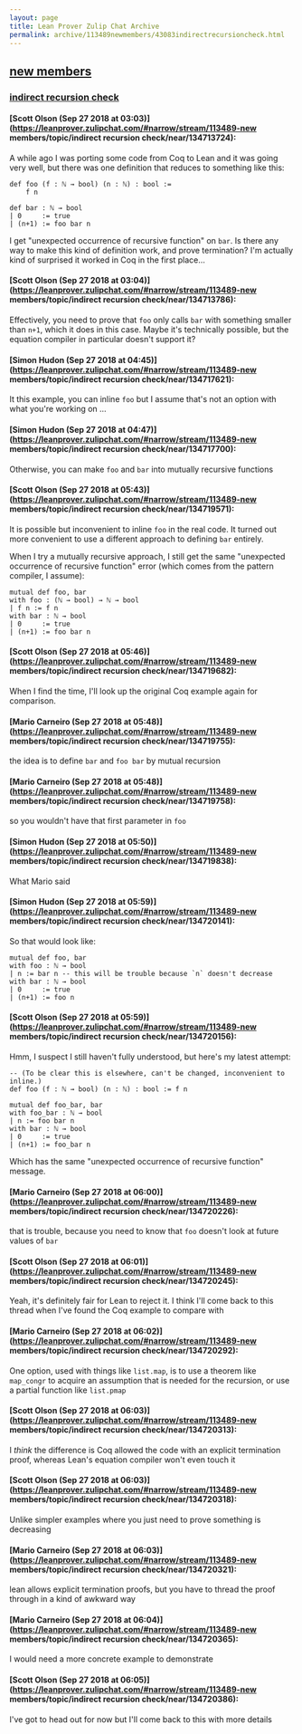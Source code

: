```yaml
---
layout: page
title: Lean Prover Zulip Chat Archive 
permalink: archive/113489newmembers/43083indirectrecursioncheck.html
---
```


## [new members](index.html)
### [indirect recursion check](43083indirectrecursioncheck.html)

#### [Scott Olson (Sep 27 2018 at 03:03)](https://leanprover.zulipchat.com/#narrow/stream/113489-new members/topic/indirect recursion check/near/134713724):
A while ago I was porting some code from Coq to Lean and it was going very well, but there was one definition that reduces to something like this:

```lean
def foo (f : ℕ → bool) (n : ℕ) : bool := 
    f n

def bar : ℕ → bool
| 0     := true
| (n+1) := foo bar n
```

I get "unexpected occurrence of recursive function" on `bar`. Is there any way to make this kind of definition work, and prove termination? I'm actually kind of surprised it worked in Coq in the first place...

#### [Scott Olson (Sep 27 2018 at 03:04)](https://leanprover.zulipchat.com/#narrow/stream/113489-new members/topic/indirect recursion check/near/134713786):
Effectively, you need to prove that `foo` only calls `bar` with something smaller than `n+1`, which it does in this case. Maybe it's technically possible, but the equation compiler in particular doesn't support it?

#### [Simon Hudon (Sep 27 2018 at 04:45)](https://leanprover.zulipchat.com/#narrow/stream/113489-new members/topic/indirect recursion check/near/134717621):
It this example, you can inline `foo` but I assume that's not an option with what you're working on ...

#### [Simon Hudon (Sep 27 2018 at 04:47)](https://leanprover.zulipchat.com/#narrow/stream/113489-new members/topic/indirect recursion check/near/134717700):
Otherwise, you can make `foo` and `bar` into mutually recursive functions

#### [Scott Olson (Sep 27 2018 at 05:43)](https://leanprover.zulipchat.com/#narrow/stream/113489-new members/topic/indirect recursion check/near/134719571):
It is possible but inconvenient to inline `foo` in the real code. It turned out more convenient to use a different approach to defining `bar` entirely.

When I try a mutually recursive approach, I still get the same "unexpected occurrence of recursive function" error (which comes from the pattern compiler, I assume):

```lean
mutual def foo, bar
with foo : (ℕ → bool) → ℕ → bool
| f n := f n
with bar : ℕ → bool
| 0     := true
| (n+1) := foo bar n
```

#### [Scott Olson (Sep 27 2018 at 05:46)](https://leanprover.zulipchat.com/#narrow/stream/113489-new members/topic/indirect recursion check/near/134719682):
When I find the time, I'll look up the original Coq example again for comparison.

#### [Mario Carneiro (Sep 27 2018 at 05:48)](https://leanprover.zulipchat.com/#narrow/stream/113489-new members/topic/indirect recursion check/near/134719755):
the idea is to define `bar` and `foo bar` by mutual recursion

#### [Mario Carneiro (Sep 27 2018 at 05:48)](https://leanprover.zulipchat.com/#narrow/stream/113489-new members/topic/indirect recursion check/near/134719758):
so you wouldn't have that first parameter in `foo`

#### [Simon Hudon (Sep 27 2018 at 05:50)](https://leanprover.zulipchat.com/#narrow/stream/113489-new members/topic/indirect recursion check/near/134719838):
What Mario said

#### [Simon Hudon (Sep 27 2018 at 05:59)](https://leanprover.zulipchat.com/#narrow/stream/113489-new members/topic/indirect recursion check/near/134720141):
So that would look like:

```lean
mutual def foo, bar
with foo : ℕ → bool
| n := bar n -- this will be trouble because `n` doesn't decrease
with bar : ℕ → bool
| 0     := true
| (n+1) := foo n
```

#### [Scott Olson (Sep 27 2018 at 05:59)](https://leanprover.zulipchat.com/#narrow/stream/113489-new members/topic/indirect recursion check/near/134720156):
Hmm, I suspect I still haven't fully understood, but here's my latest attempt:

```lean
-- (To be clear this is elsewhere, can't be changed, inconvenient to inline.)
def foo (f : ℕ → bool) (n : ℕ) : bool := f n

mutual def foo_bar, bar
with foo_bar : ℕ → bool
| n := foo bar n
with bar : ℕ → bool
| 0     := true
| (n+1) := foo_bar n
```

Which has the same "unexpected occurrence of recursive function" message.

#### [Mario Carneiro (Sep 27 2018 at 06:00)](https://leanprover.zulipchat.com/#narrow/stream/113489-new members/topic/indirect recursion check/near/134720226):
that is trouble, because you need to know that `foo` doesn't look at future values of `bar`

#### [Scott Olson (Sep 27 2018 at 06:01)](https://leanprover.zulipchat.com/#narrow/stream/113489-new members/topic/indirect recursion check/near/134720245):
Yeah, it's definitely fair for Lean to reject it. I think I'll come back to this thread when I've found the Coq example to compare with

#### [Mario Carneiro (Sep 27 2018 at 06:02)](https://leanprover.zulipchat.com/#narrow/stream/113489-new members/topic/indirect recursion check/near/134720292):
One option, used with things like `list.map`, is to use a theorem like `map_congr` to acquire an assumption that is needed for the recursion, or use a partial function like `list.pmap`

#### [Scott Olson (Sep 27 2018 at 06:03)](https://leanprover.zulipchat.com/#narrow/stream/113489-new members/topic/indirect recursion check/near/134720313):
I *think* the difference is Coq allowed the code with an explicit termination proof, whereas Lean's equation compiler won't even touch it

#### [Scott Olson (Sep 27 2018 at 06:03)](https://leanprover.zulipchat.com/#narrow/stream/113489-new members/topic/indirect recursion check/near/134720318):
Unlike simpler examples where you just need to prove something is decreasing

#### [Mario Carneiro (Sep 27 2018 at 06:03)](https://leanprover.zulipchat.com/#narrow/stream/113489-new members/topic/indirect recursion check/near/134720321):
lean allows explicit termination proofs, but you have to thread the proof through in a kind of awkward way

#### [Mario Carneiro (Sep 27 2018 at 06:04)](https://leanprover.zulipchat.com/#narrow/stream/113489-new members/topic/indirect recursion check/near/134720365):
I would need a more concrete example to demonstrate

#### [Scott Olson (Sep 27 2018 at 06:05)](https://leanprover.zulipchat.com/#narrow/stream/113489-new members/topic/indirect recursion check/near/134720386):
I've got to head out for now but I'll come back to this with more details

